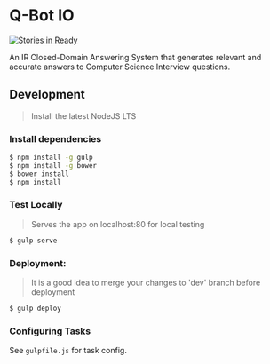 # Q-Bot IO

[![Stories in Ready](https://badge.waffle.io/techcats/qbotio.png?label=ready&title=Ready)](https://waffle.io/techcats/qbotio)

An IR Closed-Domain Answering System that generates relevant and accurate answers to Computer Science Interview questions.

## Development

> Install the latest NodeJS LTS

### Install dependencies

```bash
$ npm install -g gulp
$ npm install -g bower
$ bower install
$ npm install
```

### Test Locally

> Serves the app on localhost:80 for local testing

```bash
$ gulp serve
```

### Deployment:

> It is a good idea to merge your changes to 'dev' branch before deployment

```bash
$ gulp deploy
```

### Configuring Tasks

See `gulpfile.js` for task config.
